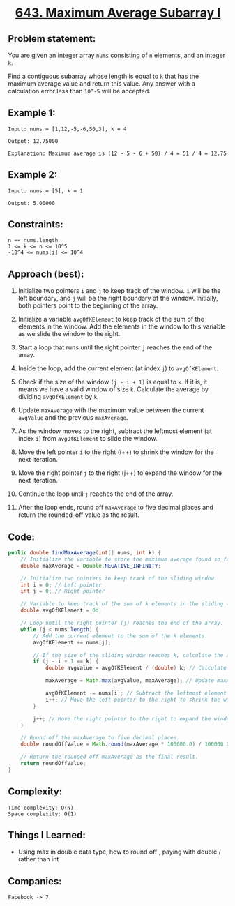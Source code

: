 <h1 align="center"><a href="https://leetcode.com/problems/maximum-average-subarray-i/" target="_blank">643. Maximum Average Subarray I</a></h1>

## Problem statement:
You are given an integer array `nums` consisting of `n` elements, and an integer `k`.

Find a contiguous subarray whose length is equal to `k` that has the maximum average value and return this value. Any answer with a calculation error less than `10^-5` will be accepted.




## Example 1:

```
Input: nums = [1,12,-5,-6,50,3], k = 4

Output: 12.75000

Explanation: Maximum average is (12 - 5 - 6 + 50) / 4 = 51 / 4 = 12.75
```

## Example 2:

```
Input: nums = [5], k = 1

Output: 5.00000
```


## Constraints:

```
n == nums.length
1 <= k <= n <= 10^5
-10^4 <= nums[i] <= 10^4

```


 

## Approach (best):



1. Initialize two pointers `i` and `j` to keep track of the window. `i` will be the left boundary, and `j` will be the right boundary of the window. Initially, both pointers point to the beginning of the array.

2. Initialize a variable `avgOfKElement` to keep track of the sum of the elements in the window. Add the elements in the window to this variable as we slide the window to the right.

3. Start a loop that runs until the right pointer `j` reaches the end of the array.

4. Inside the loop, add the current element (at index `j`) to `avgOfKElement`.

5. Check if the size of the window `(j - i + 1)` is equal to `k`. If it is, it means we have a valid window of size `k`. Calculate the average by dividing `avgOfKElement` by `k`.

6. Update `maxAverage` with the maximum value between the current `avgValue` and the previous `maxAverage`.

7. As the window moves to the right, subtract the leftmost element (at index `i`) from `avgOfKElement` to slide the window.

8. Move the left pointer `i` to the right (i++) to shrink the window for the next iteration.

9. Move the right pointer `j` to the right (j++) to expand the window for the next iteration.

10. Continue the loop until `j` reaches the end of the array.

11. After the loop ends, round off `maxAverage` to five decimal places and return the rounded-off value as the result.




## Code: 

```java
public double findMaxAverage(int[] nums, int k) {
    // Initialize the variable to store the maximum average found so far.
    double maxAverage = Double.NEGATIVE_INFINITY;

    // Initialize two pointers to keep track of the sliding window.
    int i = 0; // Left pointer
    int j = 0; // Right pointer

    // Variable to keep track of the sum of k elements in the sliding window.
    double avgOfKElement = 0d;

    // Loop until the right pointer (j) reaches the end of the array.
    while (j < nums.length) {
        // Add the current element to the sum of the k elements.
        avgOfKElement += nums[j];

        // If the size of the sliding window reaches k, calculate the average and update the maxAverage if needed.
        if (j - i + 1 == k) {
            double avgValue = avgOfKElement / (double) k; // Calculate the average of k elements.

            maxAverage = Math.max(avgValue, maxAverage); // Update maxAverage with the maximum value found so far.

            avgOfKElement -= nums[i]; // Subtract the leftmost element from the sum as we slide the window.
            i++; // Move the left pointer to the right to shrink the window.
        }

        j++; // Move the right pointer to the right to expand the window.
    }

    // Round off the maxAverage to five decimal places.
    double roundOffValue = Math.round(maxAverage * 100000.0) / 100000.0;

    // Return the rounded off maxAverage as the final result.
    return roundOffValue;
}

```







## Complexity:

```
Time complexity: O(N)
Space complexity: O(1)
```

## Things I Learned:

-  Using max in double data type, how to round off , paying with double / rather than int
  


## Companies:

```
Facebook -> 7
```





